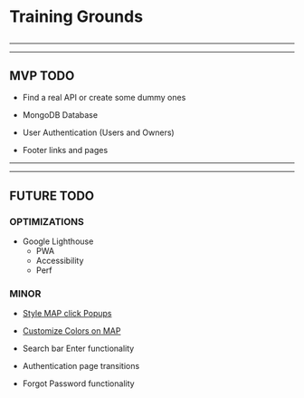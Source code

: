 # Training Grounds

##

---

---

## MVP TODO

- Find a real API or create some dummy ones

- MongoDB Database

- User Authentication (Users and Owners)

- Footer links and pages

---

---

## FUTURE TODO

### OPTIMIZATIONS

- Google Lighthouse
  - PWA
  - Accessibility
  - Perf

### MINOR

- [Style MAP click Popups](https://visgl.github.io/react-map-gl/docs/api-reference/popup)

- [Customize Colors on MAP](https://studio.mapbox.com/styles/wilderdev/ckuaavva26k8f19qj6etlivy2/edit/#9/40.72/-73.97)

- Search bar Enter functionality

- Authentication page transitions

- Forgot Password functionality
